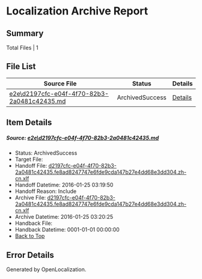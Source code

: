 # <a name='report-top'></a> Localization Archive Report

## Summary
 Total Files | 1

## File List
 Source File | Status | Details 
 ----------- | ------ | ------- 
 [e2e\d2197cfc-e04f-4f70-82b3-2a0481c42435.md](https://github.com/OpenLocalizationTest/oltest/blob/236df149356e42ccb069d668134c40a25e82b76b/e2e/d2197cfc-e04f-4f70-82b3-2a0481c42435.md) | ArchivedSuccess | [Details](#ebeee6be9703919bc7b3745c8bda1fb719a42fc86)

## Item Details
##### <a name='ebeee6be9703919bc7b3745c8bda1fb719a42fc86'></a> Source: [e2e\d2197cfc-e04f-4f70-82b3-2a0481c42435.md](https://github.com/OpenLocalizationTest/oltest/blob/236df149356e42ccb069d668134c40a25e82b76b/e2e/d2197cfc-e04f-4f70-82b3-2a0481c42435.md)
* Status: ArchivedSuccess
* Target File: 
* Handoff File: [d2197cfc-e04f-4f70-82b3-2a0481c42435.fe8ad8247747e6fde9cda147b27e4dd68e3dd304.zh-cn.xlf](https://github.com/OpenLocalizationTestOrg/olhandoff/blob/58b6a14cd62c0dee5ae47c055de3e43eb85e4321/ol-handoff/OpenLocalizationTestOrg/oltest.zh-cn/qimu/d2197cfc-e04f-4f70-82b3-2a0481c42435.fe8ad8247747e6fde9cda147b27e4dd68e3dd304.zh-cn.xlf)
* Handoff Datetime: 2016-01-25 03:19:50
* Handoff Reason: Include
* Archive File: [d2197cfc-e04f-4f70-82b3-2a0481c42435.fe8ad8247747e6fde9cda147b27e4dd68e3dd304.zh-cn.xlf](https://github.com/OpenLocalizationTestOrg/olhandoff/blob/4fda8dbd9d56f96e06e09ae5a7d652b01a5a2c58/ol-handoff/OpenLocalizationTestOrg/oltest.zh-cn/qimu/archive/d2197cfc-e04f-4f70-82b3-2a0481c42435.fe8ad8247747e6fde9cda147b27e4dd68e3dd304.zh-cn.xlf)
* Archive Datetime: 2016-01-25 03:20:25
* Handback File: 
* Handback Datetime: 0001-01-01 00:00:00
* [Back to Top](#report-top)


## Error Details

Generated by OpenLocalization.
